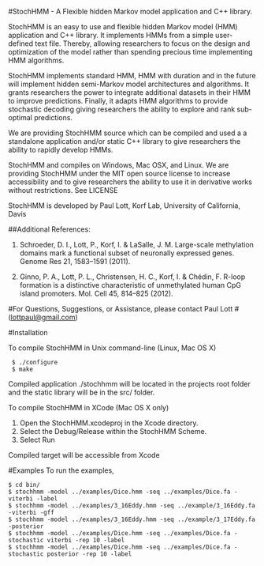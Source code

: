 #StochHMM - A Flexible hidden Markov model application and C++ library.

StochHMM is an easy to use and flexible hidden Markov model (HMM)
application and C++ library. It implements HMMs from a simple
user-defined text file. Thereby, allowing researchers to focus on the
design and optimization of the model rather than spending precious time
implementing HMM algorithms.

StochHMM implements standard HMM, HMM with duration and in the future
will implement hidden semi-Markov model architectures and algorithms. It
grants researchers the power to integrate additional datasets in their
HMM to improve predictions. Finally, it adapts HMM algorithms to provide
stochastic decoding giving researchers the ability to explore and rank
sub-optimal predictions.

We are providing StochHMM source which can be compiled and used a a 
standalone application and/or static C++ library to give researchers the
ability to rapidly develop HMMs.

StochHMM and compiles on Windows, Mac OSX, and Linux. We are providing
StochHMM under the MIT open source license to increase accessibility and
to give researchers the ability to use it in derivative works without
restrictions.  See LICENSE

StochHMM is developed by Paul Lott, Korf Lab, University of California, Davis

##Additional References:

1.  Schroeder, D. I., Lott, P., Korf, I. & LaSalle, J. M. Large-scale
methylation domains mark a functional subset of neuronally expressed
genes. Genome Res 21, 1583–1591 (2011).

2.	Ginno, P. A., Lott, P. L., Christensen, H. C., Korf, I. & Chédin,
F. R-loop formation is a distinctive characteristic of unmethylated
human CpG island promoters. Mol. Cell 45, 814–825 (2012).

#For Questions, Suggestions, or Assistance, please contact Paul Lott
#(lottpaul@gmail.com)


#Installation

To compile StochHMM in Unix command-line (Linux, Mac OS X)

```
 $ ./configure
 $ make
```

Compiled application ./stochhmm will be located in the projects root folder and the static
library will be in the src/ folder.


To compile StochHMM in XCode (Mac OS X only)

1. Open the StochHMM.xcodeproj in the Xcode directory.   
2. Select the Debug/Release within the StochHMM Scheme. 
3. Select Run

Compiled target will be accessible from Xcode


#Examples
To run the examples,
```
$ cd bin/
$ stochhmm -model ../examples/Dice.hmm -seq ../examples/Dice.fa -viterbi -label
$ stochhmm -model ../examples/3_16Eddy.hmm -seq ../example/3_16Eddy.fa -viterbi -gff
$ stochhmm -model ../examples/3_16Eddy.hmm -seq ../example/3_17Eddy.fa -posterior
$ stochhmm -model ../examples/Dice.hmm -seq ../examples/Dice.fa -stochastic viterbi -rep 10 -label
$ stochhmm -model ../examples/Dice.hmm -seq ../examples/Dice.fa -stochastic posterior -rep 10 -label
```

